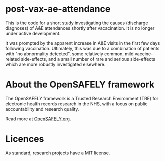 # post-vax-ae-attendance

This is the code for a short study investigating the causes (discharge diagnoses) of A&E attendances shortly after vacacination. It is no longer under active development.

It was prompted by the apparent increase in A&E visits in the first few days following vaccination. Ultimately, this was due to a combination of patients with "no abnormality detected", some relatively common, mild vaccine-related side-effects, and a small number of rare and serious side-effects which are more robustly investigated elsewhere.

# About the OpenSAFELY framework

The OpenSAFELY framework is a Trusted Research Environment (TRE) for electronic
health records research in the NHS, with a focus on public accountability and
research quality.

Read more at [OpenSAFELY.org](https://opensafely.org).

# Licences
As standard, research projects have a MIT license. 
